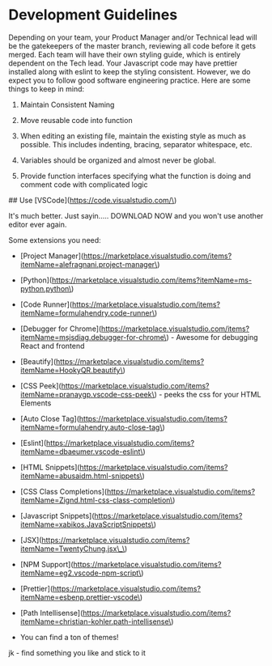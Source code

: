 # Development Guidelines

Depending on your team, your Product Manager and/or Technical lead will be the gatekeepers of the master branch, reviewing all code before it gets merged. Each team will have their own styling guide, which is entirely dependent on the Tech lead. Your Javascript code may have prettier installed along with eslint to keep the styling consistent. However, we do expect you to follow good software engineering practice. Here are some things to keep in mind:

1. Maintain Consistent Naming

2. Move reusable code into function

3. When editing an existing file, maintain the existing style as much as possible. This includes indenting, bracing, separator whitespace, etc.

4. Variables should be organized and almost never be global.

5. Provide function interfaces specifying what the function is doing and comment code with complicated logic



\#\# Use \[VSCode\]\(https://code.visualstudio.com/\)

It's much better. Just sayin..... DOWNLOAD NOW and you won't use another editor ever again.



Some extensions you need:

- \[Project Manager\]\(https://marketplace.visualstudio.com/items?itemName=alefragnani.project-manager\)

- \[Python\]\(https://marketplace.visualstudio.com/items?itemName=ms-python.python\)

- \[Code Runner\]\(https://marketplace.visualstudio.com/items?itemName=formulahendry.code-runner\)

- \[Debugger for Chrome\]\(https://marketplace.visualstudio.com/items?itemName=msjsdiag.debugger-for-chrome\) - Awesome for debugging React and frontend

- \[Beautify\]\(https://marketplace.visualstudio.com/items?itemName=HookyQR.beautify\)

- \[CSS Peek\]\(https://marketplace.visualstudio.com/items?itemName=pranaygp.vscode-css-peek\) - peeks the css for your HTML Elements

- \[Auto Close Tag\]\(https://marketplace.visualstudio.com/items?itemName=formulahendry.auto-close-tag\)

- \[Eslint\]\(https://marketplace.visualstudio.com/items?itemName=dbaeumer.vscode-eslint\)

- \[HTML Snippets\]\(https://marketplace.visualstudio.com/items?itemName=abusaidm.html-snippets\)

- \[CSS Class Completions\]\(https://marketplace.visualstudio.com/items?itemName=Zignd.html-css-class-completion\)

- \[Javascript Snippets\]\(https://marketplace.visualstudio.com/items?itemName=xabikos.JavaScriptSnippets\)

- \[JSX\]\(https://marketplace.visualstudio.com/items?itemName=TwentyChung.jsx\_\)

- \[NPM Support\]\(https://marketplace.visualstudio.com/items?itemName=eg2.vscode-npm-script\)

- \[Prettier\]\(https://marketplace.visualstudio.com/items?itemName=esbenp.prettier-vscode\)

- \[Path Intellisense\]\(https://marketplace.visualstudio.com/items?itemName=christian-kohler.path-intellisense\)

- You can find a ton of themes!





jk - find something you like and stick to it


